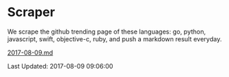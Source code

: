 # Scraper

We scrape the github trending page of these languages: go, python, javascript, swift, objective-c, ruby, and push a markdown result everyday.

[2017-08-09.md](https://github.com/henson/Scraper/blob/master/2017-08-09.md)

Last Updated: 2017-08-09 09:06:00